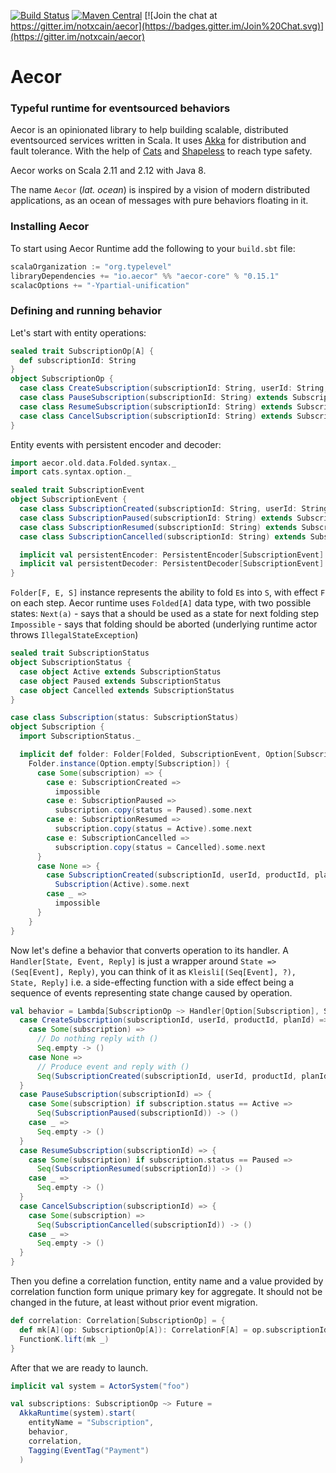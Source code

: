 
[![Build Status](https://img.shields.io/travis/notxcain/aecor/master.svg)](https://travis-ci.org/notxcain/aecor)
[![Maven Central](https://img.shields.io/maven-central/v/io.aecor/aecor-core_2.11.svg)](https://github.com/notxcain/aecor)
[![Join the chat at https://gitter.im/notxcain/aecor](https://badges.gitter.im/Join%20Chat.svg)](https://gitter.im/notxcain/aecor)


# Aecor
### Typeful runtime for eventsourced behaviors

Aecor is an opinionated library to help building scalable, distributed eventsourced services written in Scala. It uses [Akka](https://github.com/akka/akka) for distribution and fault tolerance.
With the help of [Cats](https://github.com/typelevel/cats/) and [Shapeless](https://github.com/milessabin/shapeless) to reach type safety.

Aecor works on Scala 2.11 and 2.12 with Java 8.

The name `Aecor` (_lat. ocean_) is inspired by a vision of modern distributed applications, as an ocean of messages with pure behaviors floating in it.
    
### Installing Aecor

To start using Aecor Runtime add the following to your `build.sbt` file:

```scala
scalaOrganization := "org.typelevel"
libraryDependencies += "io.aecor" %% "aecor-core" % "0.15.1"
scalacOptions += "-Ypartial-unification"
```

### Defining and running behavior

Let's start with entity operations:

```scala
sealed trait SubscriptionOp[A] {
  def subscriptionId: String
}
object SubscriptionOp {
  case class CreateSubscription(subscriptionId: String, userId: String, productId: String, planId: String) extends SubscriptionOp[Unit]
  case class PauseSubscription(subscriptionId: String) extends SubscriptionOp[Unit]
  case class ResumeSubscription(subscriptionId: String) extends SubscriptionOp[Unit]
  case class CancelSubscription(subscriptionId: String) extends SubscriptionOp[Unit]
}
```

Entity events with persistent encoder and decoder:

```scala
import aecor.old.data.Folded.syntax._
import cats.syntax.option._

sealed trait SubscriptionEvent
object SubscriptionEvent {
  case class SubscriptionCreated(subscriptionId: String, userId: String, productId: String, planId: String) extends SubscriptionEvent
  case class SubscriptionPaused(subscriptionId: String) extends SubscriptionEvent
  case class SubscriptionResumed(subscriptionId: String) extends SubscriptionEvent
  case class SubscriptionCancelled(subscriptionId: String) extends SubscriptionEvent

  implicit val persistentEncoder: PersistentEncoder[SubscriptionEvent] = `define it as you wish`
  implicit val persistentDecoder: PersistentDecoder[SubscriptionEvent] = `and this one too`
}
```

`Folder[F, E, S]` instance represents the ability to fold `E`s into `S`, with effect `F` on each step.
Aecor runtime uses `Folded[A]` data type, with two possible states:
`Next(a)` - says that a should be used as a state for next folding step
`Impossible` - says that folding should be aborted (underlying runtime actor throws `IllegalStateException`)

```scala
sealed trait SubscriptionStatus
object SubscriptionStatus {
  case object Active extends SubscriptionStatus
  case object Paused extends SubscriptionStatus
  case object Cancelled extends SubscriptionStatus
}

case class Subscription(status: SubscriptionStatus)
object Subscription {
  import SubscriptionStatus._

  implicit def folder: Folder[Folded, SubscriptionEvent, Option[Subscription]] =
    Folder.instance(Option.empty[Subscription]) {
      case Some(subscription) => {
        case e: SubscriptionCreated =>
          impossible
        case e: SubscriptionPaused =>
          subscription.copy(status = Paused).some.next
        case e: SubscriptionResumed =>
          subscription.copy(status = Active).some.next
        case e: SubscriptionCancelled =>
          subscription.copy(status = Cancelled).some.next
      }
      case None => {
        case SubscriptionCreated(subscriptionId, userId, productId, planId) =>
          Subscription(Active).some.next
        case _ =>
          impossible
      }
    }
}

```

Now let's define a behavior that converts operation to its handler.
A `Handler[State, Event, Reply]` is just a wrapper around `State => (Seq[Event], Reply)`,
you can think of it as `Kleisli[(Seq[Event], ?), State, Reply]`
i.e. a side-effecting function with a side effect being a sequence of events representing state change caused by operation.

```scala
val behavior = Lambda[SubscriptionOp ~> Handler[Option[Subscription], SubscriptionEvent, ?]] {
  case CreateSubscription(subscriptionId, userId, productId, planId) => {
    case Some(subscription) =>
      // Do nothing reply with ()
      Seq.empty -> ()
    case None =>
      // Produce event and reply with ()
      Seq(SubscriptionCreated(subscriptionId, userId, productId, planId)) -> ()
  }
  case PauseSubscription(subscriptionId) => {
    case Some(subscription) if subscription.status == Active =>
      Seq(SubscriptionPaused(subscriptionId)) -> ()
    case _ =>
      Seq.empty -> ()
  }
  case ResumeSubscription(subscriptionId) => {
    case Some(subscription) if subscription.status == Paused =>
      Seq(SubscriptionResumed(subscriptionId)) -> ()
    case _ =>
      Seq.empty -> ()
  }
  case CancelSubscription(subscriptionId) => {
    case Some(subscription) =>
      Seq(SubscriptionCancelled(subscriptionId)) -> ()
    case _ =>
      Seq.empty -> ()
  }
}
```

Then you define a correlation function, entity name and a value provided by correlation function form unique primary key for aggregate.
It should not be changed in the future, at least without prior event migration.

```scala
def correlation: Correlation[SubscriptionOp] = {
  def mk[A](op: SubscriptionOp[A]): CorrelationF[A] = op.subscriptionId
  FunctionK.lift(mk _)
}
```

After that we are ready to launch.

```scala
implicit val system = ActorSystem("foo")

val subscriptions: SubscriptionOp ~> Future =
  AkkaRuntime(system).start(
    entityName = "Subscription",
    behavior,
    correlation,
    Tagging(EventTag("Payment")
  )
```
